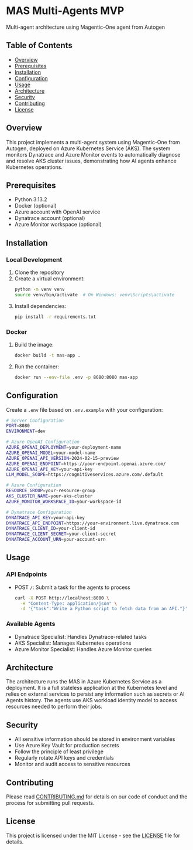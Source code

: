 # MAS Multi-Agents MVP
Multi-agent architecture using Magentic-One agent from Autogen

## Table of Contents
- [Overview](#overview)
- [Prerequisites](#prerequisites)
- [Installation](#installation)
- [Configuration](#configuration)
- [Usage](#usage)
- [Architecture](#architecture)
- [Security](#security)
- [Contributing](#contributing)
- [License](#license)

## Overview
This project implements a multi-agent system using Magentic-One from Autogen, deployed on Azure Kubernetes Service (AKS). The system monitors Dynatrace and Azure Monitor events to automatically diagnose and resolve AKS cluster issues, demonstrating how AI agents enhance Kubernetes operations.

## Prerequisites
- Python 3.13.2
- Docker (optional)
- Azure account with OpenAI service
- Dynatrace account (optional)
- Azure Monitor workspace (optional)

## Installation

### Local Development
1. Clone the repository
2. Create a virtual environment:
   ```bash
   python -m venv venv
   source venv/bin/activate  # On Windows: venv\Scripts\activate
   ```
3. Install dependencies:
   ```bash
   pip install -r requirements.txt
   ```

### Docker
1. Build the image:
   ```bash
   docker build -t mas-app .
   ```
2. Run the container:
   ```bash
   docker run --env-file .env -p 8080:8080 mas-app
   ```

## Configuration
Create a `.env` file based on `.env.example` with your configuration:

```bash
# Server Configuration
PORT=8080
ENVIRONMENT=dev

# Azure OpenAI Configuration
AZURE_OPENAI_DEPLOYMENT=your-deployment-name
AZURE_OPENAI_MODEL=your-model-name
AZURE_OPENAI_API_VERSION=2024-02-15-preview
AZURE_OPENAI_ENDPOINT=https://your-endpoint.openai.azure.com/
AZURE_OPENAI_API_KEY=your-api-key
LLM_MODEL_SCOPE=https://cognitiveservices.azure.com/.default

# Azure Configuration
RESOURCE_GROUP=your-resource-group
AKS_CLUSTER_NAME=your-aks-cluster
AZURE_MONITOR_WORKSPACE_ID=your-workspace-id

# Dynatrace Configuration
DYNATRACE_API_KEY=your-api-key
DYNATRACE_API_ENDPOINT=https://your-environment.live.dynatrace.com
DYNATRACE_CLIENT_ID=your-client-id
DYNATRACE_CLIENT_SECRET=your-client-secret
DYNATRACE_ACCOUNT_URN=your-account-urn
```

## Usage

### API Endpoints
- POST `/`: Submit a task for the agents to process
  ```bash
  curl -X POST http://localhost:8080 \
    -H "Content-Type: application/json" \
    -d '{"task":"Write a Python script to fetch data from an API."}'
  ```

### Available Agents
- Dynatrace Specialist: Handles Dynatrace-related tasks
- AKS Specialist: Manages Kubernetes operations
- Azure Monitor Specialist: Handles Azure Monitor queries

## Architecture
The architecture runs the MAS in Azure Kubernetes Service as a deployment. It is a full stateless application at the Kubernetes level and relies on external services to persist any information such as secrets or AI Agents history. The agents use AKS workload identity model to access resources needed to perform their jobs.

## Security
- All sensitive information should be stored in environment variables
- Use Azure Key Vault for production secrets
- Follow the principle of least privilege
- Regularly rotate API keys and credentials
- Monitor and audit access to sensitive resources

## Contributing
Please read [CONTRIBUTING.md](CONTRIBUTING.md) for details on our code of conduct and the process for submitting pull requests.

## License
This project is licensed under the MIT License - see the [LICENSE](LICENSE) file for details.
